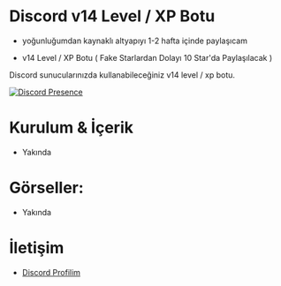 # Discord v14 Level / XP Botu
- yoğunluğumdan kaynaklı altyapıyı 1-2 hafta içinde paylaşıcam


- v14 Level / XP Botu ( Fake Starlardan Dolayı 10 Star'da Paylaşılacak )




Discord sunucularınızda kullanabileceğiniz v14 level / xp botu. 

  

 [![Discord Presence](https://lanyard-profile-readme.vercel.app/api/928259219038302258?hideDiscrim=true)](https://discord.com/users/928259219038302258) 

  

 # Kurulum & İçerik 

  

 - Yakında 

  

 

 # Görseller: 

  
- Yakında


 

    

 # İletişim 

  

 - [Discord Profilim](https://discord.com/users/928259219038302258) 

  

